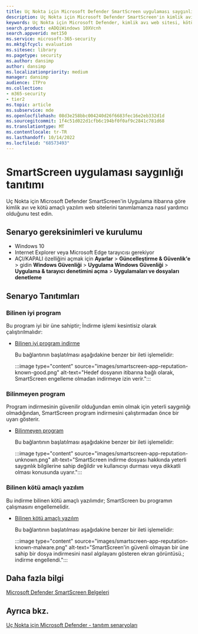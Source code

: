 ```yaml
---
title: Uç Nokta için Microsoft Defender SmartScreen uygulaması saygınlığı tanıtımı
description: Uç Nokta için Microsoft Defender SmartScreen'in kimlik avı ve kötü amaçlı yazılım web sitelerini tanımlamanıza nasıl yardımcı olduğunu test edin
keywords: Uç Nokta için Microsoft Defender, kimlik avı web sitesi, kötü amaçlı yazılım web sitesi, uygulama itibarı,
search.product: eADQiWindows 10XVcnh
search.appverid: met150
ms.service: microsoft-365-security
ms.mktglfcycl: evaluation
ms.sitesec: library
ms.pagetype: security
ms.author: dansimp
author: dansimp
ms.localizationpriority: medium
manager: dansimp
audience: ITPro
ms.collection:
- m365-security
- tier2
ms.topic: article
ms.subservice: mde
ms.openlocfilehash: 08d3e258bbc004240d26f6683fec16e2eb332d1d
ms.sourcegitcommit: 1f4c51d022d1cfb6c194bf0f0af9c2841c781d68
ms.translationtype: MT
ms.contentlocale: tr-TR
ms.lasthandoff: 10/14/2022
ms.locfileid: "68573493"
---
```

# <a name="smartscreen-app-reputation-demonstration"></a>SmartScreen uygulaması saygınlığı tanıtımı

Uç Nokta için Microsoft Defender SmartScreen'in Uygulama itibarına göre kimlik avı ve kötü amaçlı yazılım web sitelerini tanımlamanıza nasıl yardımcı olduğunu test edin.

## <a name="scenario-requirements-and-setup"></a>Senaryo gereksinimleri ve kurulumu

- Windows 10
- Internet Explorer veya Microsoft Edge tarayıcısı gerekiyor
- AÇI/KAPALI özelliğini açmak için **Ayarlar** > **Güncelleştirme & Güvenlik'e** >  gidin **Windows Güvenliği** >  **Uygulama Windows Güvenliği** >  **Uygulama & tarayıcı denetimini açma** > **Uygulamaları ve dosyaları denetleme**

## <a name="scenario-demos"></a>Senaryo Tanıtımları

### <a name="known-good-program"></a>Bilinen iyi program

Bu program iyi bir üne sahiptir; İndirme işlemi kesintisiz olarak çalıştırılmalıdır:

- [Bilinen iyi program indirme](https://demo.smartscreen.msft.net/download/known/freevideo.exe)

  <!-- Hide {this intro with no subsequent list items} [Replace this link when new/updated source becomes available] -->

  Bu bağlantının başlatılması aşağıdakine benzer bir ileti işlemelidir:

  :::image type="content" source="images/smartscreen-app-reputation-known-good.png" alt-text="Hedef dosyanın itibarına bağlı olarak, SmartScreen engelleme olmadan indirmeye izin verir.":::

### <a name="unknown-program"></a>Bilinmeyen program

Program indirmesinin güvenilir olduğundan emin olmak için yeterli saygınlığı olmadığından, SmartScreen program indirmesini çalıştırmadan önce bir uyarı gösterir.

- [Bilinmeyen program](https://demo.smartscreen.msft.net/download/unknown/freevideo.exe)

  <!-- Hide {this intro with no subsequent list items} [Replace this link when new/updated source becomes available] -->
  
  Bu bağlantının başlatılması aşağıdakine benzer bir ileti işlemelidir:

  :::image type="content" source="images/smartscreen-app-reputation-unknown.png" alt-text="SmartScreen indirme dosyası hakkında yeterli saygınlık bilgilerine sahip değildir ve kullanıcıyı durması veya dikkatli olması konusunda uyarır.":::

### <a name="known-malware"></a>Bilinen kötü amaçlı yazılım

Bu indirme bilinen kötü amaçlı yazılımdır; SmartScreen bu programın çalışmasını engellemelidir.

- [Bilinen kötü amaçlı yazılım](https://demo.smartscreen.msft.net/download/known/knownmalicious.exe)

  <!-- Hide {this intro with no subsequent list items} [Replace this link when new/updated source becomes available] -->  

  Bu bağlantının başlatılması aşağıdakine benzer bir ileti işlemelidir:

  :::image type="content" source="images/smartscreen-app-reputation-known-malware.png" alt-text="SmartScreen'in güvenli olmayan bir üne sahip bir dosya indirmesini nasıl algılayanı gösteren ekran görüntüsü.; indirme engellendi.":::

## <a name="learn-more"></a>Daha fazla bilgi

[Microsoft Defender SmartScreen Belgeleri](/windows/security/threat-protection/windows-defender-smartscreen/windows-defender-smartscreen-overview.md)

## <a name="see-also"></a>Ayrıca bkz.

[Uç Nokta için Microsoft Defender - tanıtım senaryoları](defender-endpoint-demonstrations.md)
